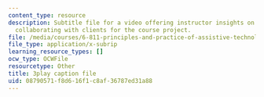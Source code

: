 ```yaml
---
content_type: resource
description: Subtitle file for a video offering instructor insights on choosing and
  collaborating with clients for the course project.
file: /media/courses/6-811-principles-and-practice-of-assistive-technology-fall-2014/08790571f8d616f1c8af36787ed31a88_Wup3xqOvvpA.srt
file_type: application/x-subrip
learning_resource_types: []
ocw_type: OCWFile
resourcetype: Other
title: 3play caption file
uid: 08790571-f8d6-16f1-c8af-36787ed31a88
---
```

